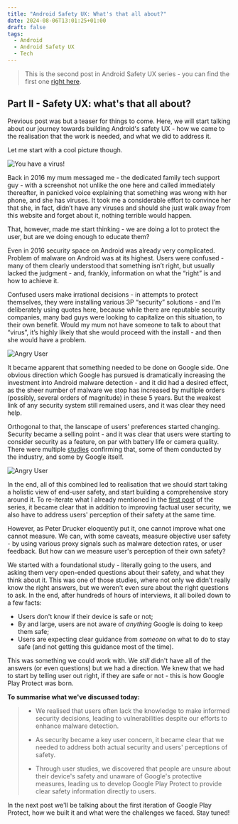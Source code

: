 ```yaml
---
title: "Android Safety UX: What's that all about?"
date: 2024-08-06T13:01:25+01:00
draft: false
tags: 
  - Android
  - Android Safety UX
  - Tech
---
```


> This is the second post in Android Safety UX series - you can find the first
> one [right here](https://blog.kirillov.cc/posts/android-safety-ux-cybersecurity-ux-challenges/).

## Part II - Safety UX: what's that all about?

Previous post was but a teaser for things to come. Here, we will
start talking about our journey towards building Android's safety UX - how we
came to the realisation that the work is needed, and what we did to address it.

Let me start with a cool picture though.

![You have a virus!](/static/asux-pv/virus.png)

Back in 2016 my mum messaged me - the dedicated family tech support guy - with a screenshot not unlike the one here and called immediately thereafter, in panicked voice explaining that something was wrong with her phone, and she has viruses. It took me a considerable effort to convince her that she, in fact, didn’t have any viruses and should she just walk away from this website and forget about it, nothing terrible would happen. 

That, however, made me start thinking - we are doing a lot to protect the user,
but are we doing enough to educate them?

Even in 2016 security space on Android was already very complicated. Problem of malware on Android was at its highest. Users were confused - many of them clearly understood that something isn’t right, but usually lacked the judgment - and, frankly, information on what the “right” is and how to achieve it.

Confused users make irrational decisions - in attempts to protect themselves,
they were installing various 3P “security” solutions - and I’m deliberately
using quotes here, because while there are reputable security companies, many
bad guys were looking to capitalize on this situation, to their own benefit.
Would my mum not have someone to talk to about that “virus”, it’s highly likely
that she would proceed with the install - and then she would have a problem.

![Angry User](/static/asux-pv/angry-user.jpg)

It became apparent that something needed to be done on Google side. One obvious
direction which Google has pursued is dramatically increasing the investment
into Android malware detection - and it did had a desired effect, as the sheer
number of malware we stop has increased by multiple orders (possibly, several
orders of magnitude) in these 5 years. But the weakest link of any security
system still remained users,  and it was clear they need help.

Orthogonal to that, the lanscape of users' preferences started changing.
Security became a selling point - and it was clear that users were starting to
consider security as a feature, on par with battery life or camera quality.
There were multiple
[studies](https://journals.plos.org/plosone/article?id=10.1371/journal.pone.0173284)
confirming that, some of them conducted by the industry, and some by Google itself.

![Angry User](/static/asux-pv/security-important.jpg)

In the end, all of this combined led to realisation that we should start taking
a holistic view of end-user safety, and start building a comprehensive story
around it. To re-iterate what I already mentioned in the [first post](https://blog.kirillov.cc/posts/android-safety-ux-cybersecurity-ux-challenges/) of the
series, it became clear that in addition to improving factual
user security, we also have to address users' perception of their safety at the
same time.

However, as Peter Drucker eloquently put it, one cannot improve what one cannot
measure. We can, with some caveats, measure objective user safety - by using
various proxy signals such as malware detection rates, or user feedback. But how
can we measure user's perception of their own safety? 

We started with a foundational study - literally going to the users, and asking
them very open-ended questions about their safety, and what they think about it.
This was one of those studies, where not only we didn't really know the right
answers, but we weren't even sure about the right questions to ask. In the end,
after hundreds of hours of interviews, it all boiled down to a few facts:

- Users don't know if their device is safe or not;
- By and large, users are not aware of _anything_ Google is doing to keep them
  safe;
- Users are expecting clear guidance from _someone_ on what to do to stay safe
  (and not getting this guidance most of the time).

This was something we could work with. We _still_ didn't have all of the answers
(or even questions) but we had a direction. We knew that we had to start by
telling user out right, if they are safe or not - this is how Google Play
Protect was born.

**To summarise what we've discussed today:**

> - We realised that users often lack the knowledge to make informed security
>  decisions, leading to vulnerabilities despite our efforts to enhance malware
>  detection.
>
> - As security became a key user concern, it became clear that we needed to
>  address both actual security and users' perceptions of safety.
>
> - Through user studies, we discovered that people are unsure about their
>  device's safety and unaware of Google's protective measures, leading us to
>  develop Google Play Protect to provide clear safety information directly to
>  users.

In the next post we'll be talking about the first iteration of Google Play Protect,
how we built it and what were the challenges we faced. Stay tuned! 
 
